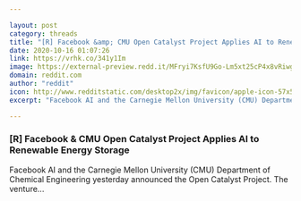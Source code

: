 ```yaml
---

layout: post
category: threads
title: "[R] Facebook &amp; CMU Open Catalyst Project Applies AI to Renewable Energy Storage"
date: 2020-10-16 01:07:26
link: https://vrhk.co/341y1Im
image: https://external-preview.redd.it/MFryi7KsfU9Go-Lm5xt25cP4x8vRiwgtt8fd2JV6e-0.jpg?width=1200&height=628.272251309&auto=webp&crop=1200:628.272251309,smart&s=bd4d31c82191b6684698d064b30fed0cfb9989ce
domain: reddit.com
author: "reddit"
icon: http://www.redditstatic.com/desktop2x/img/favicon/apple-icon-57x57.png
excerpt: "Facebook AI and the Carnegie Mellon University (CMU) Department of Chemical Engineering yesterday announced the Open Catalyst Project. The venture..."

---
```


### [R] Facebook &amp; CMU Open Catalyst Project Applies AI to Renewable Energy Storage

Facebook AI and the Carnegie Mellon University (CMU) Department of Chemical Engineering yesterday announced the Open Catalyst Project. The venture...